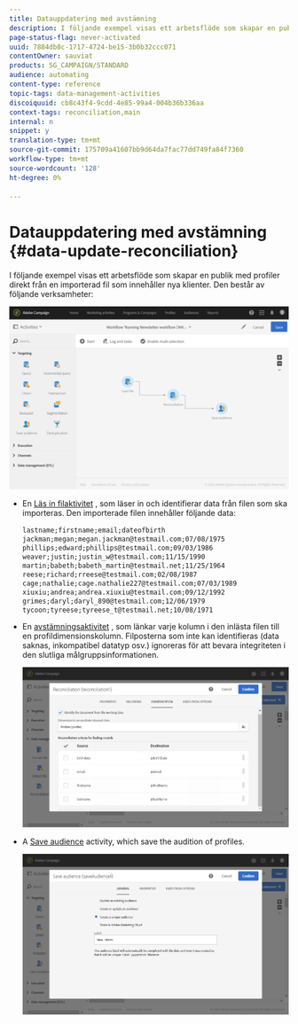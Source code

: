 ```yaml
---
title: Datauppdatering med avstämning
description: I följande exempel visas ett arbetsflöde som skapar en publik med profiler direkt från en importerad fil som innehåller nya klienter.
page-status-flag: never-activated
uuid: 7884db8c-1717-4724-be15-3b0b32ccc071
contentOwner: sauviat
products: SG_CAMPAIGN/STANDARD
audience: automating
content-type: reference
topic-tags: data-management-activities
discoiquuid: cb8c43f4-9cdd-4e85-99a4-004b36b336aa
context-tags: reconciliation,main
internal: n
snippet: y
translation-type: tm+mt
source-git-commit: 175709a41607bb9d64da7fac77dd749fa84f7360
workflow-type: tm+mt
source-wordcount: '128'
ht-degree: 0%

---
```



# Datauppdatering med avstämning {#data-update-reconciliation}

I följande exempel visas ett arbetsflöde som skapar en publik med profiler direkt från en importerad fil som innehåller nya klienter. Den består av följande verksamheter:

![](assets/identification_example2.png)

* En [Läs in filaktivitet](../../automating/using/load-file.md) , som läser in och identifierar data från filen som ska importeras. Den importerade filen innehåller följande data:

   ```
   lastname;firstname;email;dateofbirth
   jackman;megan;megan.jackman@testmail.com;07/08/1975
   phillips;edward;phillips@testmail.com;09/03/1986
   weaver;justin;justin_w@testmail.com;11/15/1990
   martin;babeth;babeth_martin@testmail.net;11/25/1964
   reese;richard;rreese@testmail.com;02/08/1987
   cage;nathalie;cage.nathalie227@testmail.com;07/03/1989
   xiuxiu;andrea;andrea.xiuxiu@testmail.com;09/12/1992
   grimes;daryl;daryl_890@testmail.com;12/06/1979
   tycoon;tyreese;tyreese_t@testmail.net;10/08/1971
   ```

* En [avstämningsaktivitet](../../automating/using/reconciliation.md) , som länkar varje kolumn i den inlästa filen till en profildimensionskolumn. Filposterna som inte kan identifieras (data saknas, inkompatibel datatyp osv.) ignoreras för att bevara integriteten i den slutliga målgruppsinformationen.

   ![](assets/identification_example1.png)

* A [Save audience](../../automating/using/save-audience.md) activity, which save the audition of profiles.

   ![](assets/identification_example3.png)
